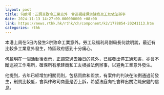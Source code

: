 ```yaml
---
layout: post
title: 何啟明：正調查致命工業意外　會巡視確保承建商及工友依法辦事
date: 2024-11-13 14:27:09.000000000 +08:00
link: https://news.rthk.hk/rthk/ch/component/k2/1778854-20241113.htm
categories: rthk
---
```


本港上周在5日內發生3宗致命工業意外。勞工及福利局副局長何啟明說，最近有比較多工業意外發生，特區政府感到十分痛心。

何啟明在一個活動後表示，正調查過去幾日的意外，已經發出停工通知書，亦會不斷巡視工作場所，確保所有承建商和工友根據法例辦事，以避免工業意外發生。

他提到，去年已經增加相關罰則，包括罰款和監禁，有案件的判決在法例通過前發生，刑罰比較低，會與律政司商量是否上訴，希望法庭向社會釋出關注職安健的信息。

